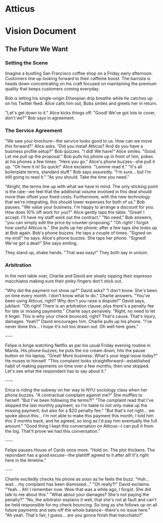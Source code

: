 # Atticus
# Vision Document

## The Future We Want

### Setting the Scene

Imagine a bustling San Francisco coffee shop on a Friday early afternoon. Customers line up looking forward to their caffeine boost. The barrista is heads down concentrating on his craft focused on maintaining the premium quality that keeps customers coming everyday.

Bob is letting his single-origin Etheopian drip breathe while he catches up on his Twitter feed. Alice calls him out, Bobs smiles and greets her in return.

"Let's get down to it." Alice kicks things off.
"Good! We've got lots to cover, don't we?" Bob says in agreement.

### The Service Agreement

"We saw your brochure--the service looks good to us. How can we move this forward?" Alice asks.
"Did you install Atticus? And do you have a business profile setup?" Bob quizzes.
"I did! We have!" Alice smiles.
"Good. Let me pull up the proposal." Bob pulls his phone up in front of him, pokes at his phones a few times. "Here you go."
Alice's phone buzzes--she pull it up.
"Oh here it is! So quick!" Alice exclaims. "Lemme read it."
"It's all boilerplate terms, standard stuff." Bob says assuredly.
"I'm sure... but I'm still going to read it."
"As you should. Take the time you need."

"Alright, the terms line up with what we have in mind. The only sticking point is the rate--we feel that the additional volume involved in this deal should more than offset your fixed costs. Furthermore, with the new technology that we're integrating, this should lower expenses for both of us."
Bob pauses. "We value your business. I'm happy to arrange a discount for you. How does 10% off work for you?"
Alice gently taps the table. "Great! I accept. I'll have my staff work out the contract."
"No need," Bob answers, "you can simply edit the price by counter-proposing."
"Oh right! I forgot how useful Atticus is." She pulls up her phone; after a few taps she looks up at Bob again.
Bob's phone buzzes. He taps a couple of times. "Signed on my end!" he says.
Alice's phone buzzes. She taps her phone. "Signed! We've got a deal!" She says smiling.

They stand up, shake hands. "That was easy!" They both say in unison.

### Arbitration

In the next table over, Charlie and David are slowly sipping their espresso macchiatos making sure their pinky fingers don't stick out.

"Why did the payment not show up?" David asks?
"I don't know. She's been on time every month. I don't know what to do." Charlie answers.
"You've been using Atticus, right? Why don't you raise a dispute?" David says, jubilant.
"Oh right! There is an arbitration clause; plus there's a penalty fee for late or missing payments." Charlie says pensively.
"Right, no need to let it linger. This is why your check bounced, right? That's cause. That's injury, damages. Yeah?" David encourages him.
Charlie pulls up his phone. "I've never done this... I hope it's not too drawn out. Oh well here goes."

\----

Felipe is binge watching Netflix as per his usual Friday evening routine in Manila. His phone buzzes; he puts the ice cream down, hits the pause button on his laptop.
"Great! More business. What's your legal issue today?" He muses to himself.
"This complaint looks straightforward--established habit of making payments on time over a few months, then one skipped. Let's see what the respondant has to say about it."

\----

Erica is riding the subway on her way to NYU sociology class when her phone buzzes.
"A contractual complaint against me?" She muffles to herself. "But I've been following the terms?!"
"The complaint read that I've skipped the last monthly payment, so I'm liable to not only make up the missing payment, but also for a $20 penalty fee."
"But that's not right... we spoke about this... I'm not able to make this payment this month, I told him this 3 months back, and he agreed, so long as I'd pay him eventually the full amount."
"Good thing I kept this conversation on Atticus--I can pull it from the log. That'll prove we had this conversation."

\----

Felipe pauses House of Cards once more.
"Hold on. The plot thickens. The repondant has a good excuse--the plantiff agreed to it after all! It's right here in the timeline."

\----

Charlie excitedly checks his phone as soon as he feels the buzz. "Huh... wait... my complaint has been dismissed..."
"Oh really?!" David exclaims.
"Yeah... Ah! I remember now. Wow that was a while ago, I forgot. She did talk to me about this."
"What about your damages? She's not paying the penalty?"
"No, the arbitrator explains it well, that she's not at fault and can't be held responsible for my check bouncing. So long as she follows up on all future payments and sets-off the whole balance--there's no issue here."
"Ah yeah. That's fair, I guess... are you gonna finish that macchiato?"

